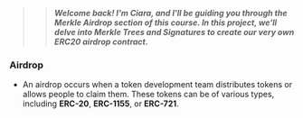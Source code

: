 >> ***Welcome back! I'm Ciara, and I'll be guiding you through the Merkle Airdrop section of this course. In this project, we'll delve into **Merkle Trees** and **Signatures** to create our very own _ERC20 airdrop contract_.***

### Airdrop
- An airdrop occurs when a token development team distributes tokens or allows people to claim them. These tokens can be of various types, including **ERC-20**, **ERC-1155**, or **ERC-721**.
